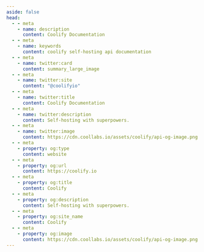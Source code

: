 ```yaml
---
aside: false
head:
  - - meta
    - name: description
      content: Coolify Documentation
  - - meta
    - name: keywords
      content: coolify self-hosting api documentation
  - - meta
    - name: twitter:card
      content: summary_large_image
  - - meta
    - name: twitter:site
      content: "@coolifyio"
  - - meta
    - name: twitter:title
      content: Coolify Documentation
  - - meta
    - name: twitter:description
      content: Self-hosting with superpowers.
  - - meta
    - name: twitter:image
      content: https://cdn.coollabs.io/assets/coolify/api-og-image.png
  - - meta
    - property: og:type
      content: website
  - - meta
    - property: og:url
      content: https://coolify.io
  - - meta
    - property: og:title
      content: Coolify
  - - meta
    - property: og:description
      content: Self-hosting with superpowers.
  - - meta
    - property: og:site_name
      content: Coolify
  - - meta
    - property: og:image
      content: https://cdn.coollabs.io/assets/coolify/api-og-image.png
---
```



<script setup>
  import {DividePage} from 'vitepress-theme-api';
</script>
<style >
@import './node_modules/vitepress-theme-api/dist/style.css'
</style>
<DividePage :top=100>
<template #left>

# Deploy webhook
Deploy a resource programmatically.

## Authorization
API request requires a `Bearer` token in `Authorization` header, which could be generated from the UI, more info [here](/api/authentication).


## Query Parameters

| Name    | Type      | Description                                               |
| ------- | --------- | --------------------------------------------------------- |
| `uuid`  | `string`  | Deployable resource UUID. Could be comman separated list. |
| `tag`   | `string`  | Deployable tags. Could be comman separated list           |
| `force` | `boolean` | Deploy without cache.                                     |

</template>
<template #right>

### Request

::: code-group
```bash [by uuid]
curl -X GET \ 
  -H "Authorization: Bearer <token>" \
  "https://api.coolify.io/v1/deploy?uuid=zow8w44"
  
```
```bash [by tag]
curl -X GET \ 
  -H "Authorization: Bearer <token>" \
  "https://api.coolify.io/v1/deploy?tag=tag1"
```
```bash [by tag with force]
curl -X GET \ 
  -H "Authorization: Bearer <token>" \
  "https://api.coolify.io/v1/deploy?tag=tag1&force=true"
```
:::
::: code-group
```bash [multiple uuids]
curl -X GET \ 
  -H "Authorization: Bearer <token>" \
  "https://api.coolify.io/v1/deploy?uuid=zow8w44,x8wggcg"
```
```bash [multiple tags]
curl -X GET \ 
  -H "Authorization: Bearer <token>" \
  "https://api.coolify.io/v1/deploy?tag=tag1,tag2"
```
:::

### Response (200)

::: code-group

```json [by uuid/tag]
{
  "message": [
    "Application Test1 deployment queued.",
  ],
  "details": [
    {
      "resource_uuid": "zow8w44",
      "deployment_uuid": "ncok04w"
    }
  ]
}
```
```json [multiple uuid/tag]
{
  "message": [
    "Application Test1 deployment queued.",
    "Application Test2 deployment queued.",
  ],
  "details": [
    {
      "resource_uuid": "zow8w44",
      "deployment_uuid": "ncok04w"
    },
    {
      "resource_uuid": "x8wggcg",
      "deployment_uuid": "s4ss0gs"
    }
  ]
}
```
:::

### Response (404)

::: code-group

```json
{
  "error": "No resources found.",
  "docs": "https://coolify.io/docs/api/deploy-webhook"
}
```
:::


</template>
</DividePage>
